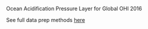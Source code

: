 Ocean Acidification Pressure Layer for Global OHI 2016

See full data prep methods [here](https://cdn.rawgit.com/OHI-Science/ohiprep/master/globalprep/prs_oa/v2016/oa_dataprep.html)